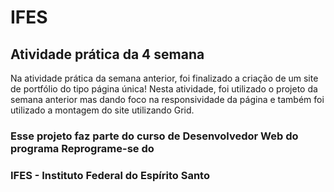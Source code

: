 # IFES

## Atividade prática da 4 semana

Na atividade prática da semana anterior, foi finalizado a criação de um site de portfólio do 
tipo página única! Nesta atividade, foi utilizado o projeto da semana anterior mas dando foco 
na responsividade da página e também foi utilizado a montagem do site utilizando Grid. 

### Esse projeto faz parte do curso de Desenvolvedor Web do programa Reprograme-se do
### IFES - Instituto Federal do Espírito Santo
